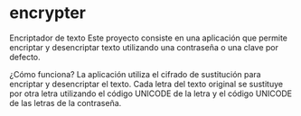 # encrypter
Encriptador de texto
Este proyecto consiste en una aplicación que permite encriptar y desencriptar texto utilizando una contraseña o una clave por defecto.

¿Cómo funciona?
La aplicación utiliza el cifrado de sustitución para encriptar y desencriptar el texto. Cada letra del texto original se sustituye por otra letra utilizando el código UNICODE de la letra y el código UNICODE de las letras de la contraseña. 
